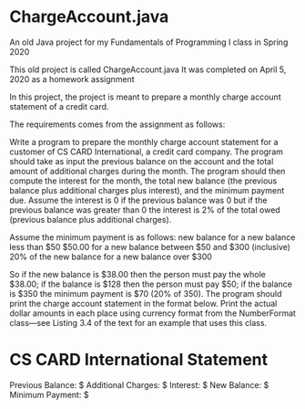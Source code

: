 # ChargeAccount.java
An old Java project for my Fundamentals of Programming I class in Spring 2020

This old project is called ChargeAccount.java
It was completed on April 5, 2020 as a homework assignment

In this project, the project is meant to prepare a monthly charge account statement of a credit card.

The requirements comes from the assignment as follows:

Write a program to prepare the monthly charge account statement for a customer of CS CARD International, a credit card 
company. The program should take as input the previous balance on the account and the total amount of additional charges 
during the month. The program should then compute the interest for the month, the total new balance (the previous balance 
plus additional charges plus interest), and the minimum payment due. Assume the interest is 0 if the previous balance was 0 
but if the previous balance was greater than 0 the interest is 2% of the total owed (previous balance plus additional charges). 

Assume the minimum payment is as follows: 
new balance         for a new balance less than $50 
$50.00            for a new balance between $50 and $300 (inclusive) 
20% of the new balance   for a new balance over $300 

So if the new balance is $38.00 then the person must pay the whole $38.00; if the balance is $128 then the person must pay 
$50; if the balance is $350 the minimum payment is $70 (20% of 350). The program should print the charge account 
statement in the format below. Print the actual dollar amounts in each place using currency format from the NumberFormat 
class—see Listing 3.4 of the text for an example that uses this class. 

CS CARD International Statement 
=============================== 
Previous Balance: $ 
Additional Charges: $ 
Interest: $ 
New Balance: $ 
Minimum Payment: $ 


